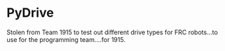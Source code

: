 # PyDrive

Stolen from Team 1915 to test out different drive types for FRC robots...to use for the programming team....for 1915.


